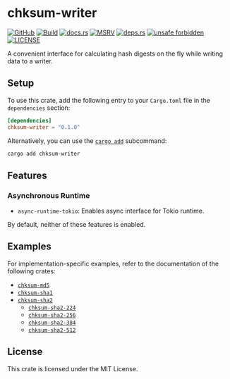 # chksum-writer

[![GitHub](https://img.shields.io/badge/github-chksum--rs%2Fwriter-24292e?style=flat-square&logo=github "GitHub")](https://github.com/chksum-rs/writer)
[![Build](https://img.shields.io/github/actions/workflow/status/chksum-rs/writer/rust.yml?branch=master&style=flat-square&logo=github "Build")](https://github.com/chksum-rs/writer/actions/workflows/rust.yml)
[![docs.rs](https://img.shields.io/docsrs/chksum-writer?style=flat-square&logo=docsdotrs "docs.rs")](https://docs.rs/chksum-writer/)
[![MSRV](https://img.shields.io/badge/MSRV-1.70.0-informational?style=flat-square "MSRV")](https://github.com/chksum-rs/writer/blob/master/Cargo.toml)
[![deps.rs](https://deps.rs/crate/chksum-writer/0.1.0/status.svg?style=flat-square "deps.rs")](https://deps.rs/crate/chksum-writer/0.1.0)
[![unsafe forbidden](https://img.shields.io/badge/unsafe-forbidden-success.svg?style=flat-square "unsafe forbidden")](https://github.com/rust-secure-code/safety-dance)
[![LICENSE](https://img.shields.io/github/license/chksum-rs/writer?style=flat-square "LICENSE")](https://github.com/chksum-rs/writer/blob/master/LICENSE)

A convenient interface for calculating hash digests on the fly while writing data to a writer.

## Setup

To use this crate, add the following entry to your `Cargo.toml` file in the `dependencies` section:

```toml
[dependencies]
chksum-writer = "0.1.0"
```

Alternatively, you can use the [`cargo add`](https://doc.rust-lang.org/cargo/commands/cargo-add.html) subcommand:

```sh
cargo add chksum-writer
```

## Features

### Asynchronous Runtime

* `async-runtime-tokio`: Enables async interface for Tokio runtime.

By default, neither of these features is enabled.

## Examples

For implementation-specific examples, refer to the documentation of the following crates:

* [`chksum-md5`](https://crates.io/crates/chksum-md5)
* [`chksum-sha1`](https://crates.io/crates/chksum-sha1)
* [`chksum-sha2`](https://crates.io/crates/chksum-sha2)
    * [`chksum-sha2-224`](http://crates.io/crates/chksum-sha2-224)
    * [`chksum-sha2-256`](http://crates.io/crates/chksum-sha2-256)
    * [`chksum-sha2-384`](http://crates.io/crates/chksum-sha2-384)
    * [`chksum-sha2-512`](http://crates.io/crates/chksum-sha2-512)

## License

This crate is licensed under the MIT License.
